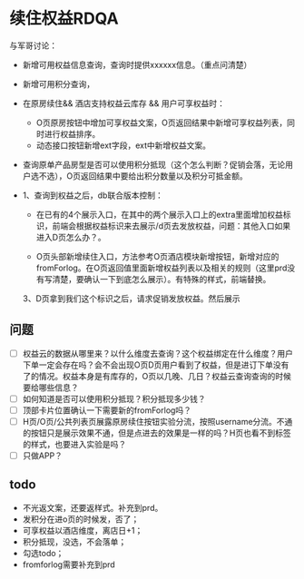 # 续住权益RDQA

与军哥讨论：

* 新增可用权益信息查询，查询时提供xxxxxx信息。（重点问清楚）
* 新增可用积分查询，
* 在原房续住&& 酒店支持权益云库存 && 用户可享权益时：

  * O页原房按钮中增加可享权益文案，O页返回结果中新增可享权益列表，同时进行权益排序。
  * 动态接口按钮新增ext字段，ext中新增权益文案。
* 查询原单产品房型是否可以使用积分抵现（这个怎么判断？促销会落，无论用户选不选），O页返回结果中要给出积分数量以及积分可抵金额。

* 1、查询到权益之后，db联合版本控制：

  * 在已有的4个展示入口，在其中的两个展示入口上的extra里面增加权益标识，前端会根据权益标识来去展示/d页去发放权益，问题：其他入口如果进入D页怎么办？。

  * O页头部新增续住入口，方法参考O页酒店模块新增按钮，新增对应的fromForlog。在O页返回值里面新增权益列表以及相关的规则（这里prd没有写清楚，要确认一下到底怎么展示）。有特殊的样式，前端替换。

  3、D页拿到我们这个标识之后，请求促销发放权益。然后展示

## 问题

* [ ] 权益云的数据从哪里来？以什么维度去查询？这个权益绑定在什么维度？用户下单一定会存在吗？会不会出现O页D页用户看到了权益，但是进订下单没有了的情况。权益本身是有库存的，O页以几晚、几日？权益云查询查询的时候要给哪些信息？
* [ ] 如何知道是否可以使用积分抵现？积分抵现多少钱？
* [ ] 顶部卡片位置确认一下需要新的fromForlog吗？
* [ ] H页/O页/公共列表页展露原房续住按钮实验分流，按照username分流。不通的按钮只是展示效果不通，但是点进去的效果是一样的吗？H页也看不到标签的样式，也要进入实验是吗？
* [ ] 只做APP？

## todo

* 不光返文案，还要返样式。补充到prd。
* 发积分在进o页的时候发，否了；
* 可享权益以酒店维度，离店日+1；
* 积分抵现，没选，不会落单；
* 勾选todo；
* fromforlog需要补充到prd

‍

‍

‍
